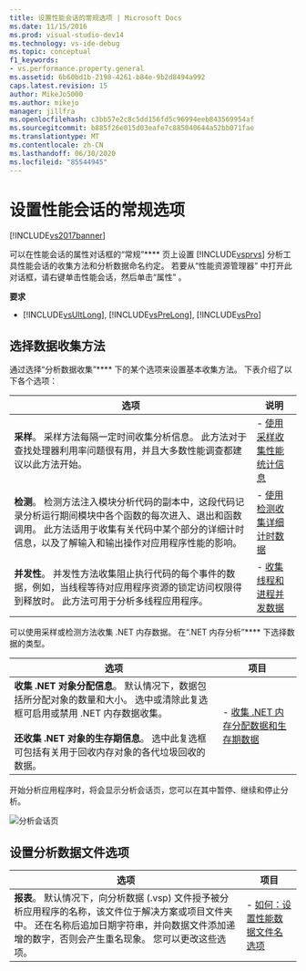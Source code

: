 ```yaml
---
title: 设置性能会话的常规选项 | Microsoft Docs
ms.date: 11/15/2016
ms.prod: visual-studio-dev14
ms.technology: vs-ide-debug
ms.topic: conceptual
f1_keywords:
- vs.performance.property.general
ms.assetid: 6b60bd1b-2198-4261-b84e-9b2d8494a992
caps.latest.revision: 15
author: MikeJo5000
ms.author: mikejo
manager: jillfra
ms.openlocfilehash: c3bb57e2c8c5dd156fd5c96994eeb843569954af
ms.sourcegitcommit: b885f26e015d03eafe7c885040644a52bb071fae
ms.translationtype: MT
ms.contentlocale: zh-CN
ms.lasthandoff: 06/30/2020
ms.locfileid: "85544945"
---
```

# <a name="setting-general-performance-session-options"></a>设置性能会话的常规选项
[!INCLUDE[vs2017banner](../includes/vs2017banner.md)]

可以在性能会话的属性对话框的“常规”**** 页上设置 [!INCLUDE[vsprvs](../includes/vsprvs-md.md)] 分析工具性能会话的收集方法和分析数据命名约定。 若要从“性能资源管理器”  中打开此对话框，请右键单击性能会话，然后单击“属性”  。  
  
 **要求**  
  
- [!INCLUDE[vsUltLong](../includes/vsultlong-md.md)], [!INCLUDE[vsPreLong](../includes/vsprelong-md.md)], [!INCLUDE[vsPro](../includes/vspro-md.md)]  
  
## <a name="choosing-data-collection-methods"></a>选择数据收集方法  
 通过选择“分析数据收集”**** 下的某个选项来设置基本收集方法。 下表介绍了以下各个选项：  
  
|选项|说明|  
|-|-|  
|**采样**。 采样方法每隔一定时间收集分析信息。 此方法对于查找处理器利用率问题很有用，并且大多数性能调查都建议以此方法开始。|-   [使用采样收集性能统计信息](../profiling/collecting-performance-statistics-by-using-sampling.md)|  
|**检测**。 检测方法注入模块分析代码的副本中，这段代码记录分析运行期间模块中各个函数的每次进入、退出和函数调用。 此方法适用于收集有关代码中某个部分的详细计时信息，以及了解输入和输出操作对应用程序性能的影响。|-   [使用检测收集详细计时数据](../profiling/collecting-detailed-timing-data-by-using-instrumentation.md)|  
|**并发性**。 并发性方法收集阻止执行代码的每个事件的数据，例如，当线程等待对应用程序资源的锁定访问权限得到释放时。 此方法可用于分析多线程应用程序。|-   [收集线程和进程并发数据](../profiling/collecting-thread-and-process-concurrency-data.md)|  
  
 可以使用采样或检测方法收集 .NET 内存数据。 在“.NET 内存分析”**** 下选择数据的类型。  
  
|选项|项目|  
|-|-|  
|**收集 .NET 对象分配信息**。 默认情况下，数据包括所分配对象的数量和大小。 选中或清除此复选框可启用或禁用 .NET 内存数据收集。<br /><br /> **还收集 .NET 对象的生存期信息**。 选中此复选框可包括有关用于回收内存对象的各代垃圾回收的数据。|-   [收集 .NET 内存分配数据和生存期数据](../profiling/collecting-dotnet-memory-allocation-and-lifetime-data.md)|  
  
 开始分析应用程序时，将会显示分析会话页，您可以在其中暂停、继续和停止分析。  
  
 ![分析会话页](../profiling/media/prof-profilingsessionpage.png "PROF_ProfilingSessionPage")  
  
## <a name="setting-profiling-data-file-options"></a>设置分析数据文件选项  
  
|选项|项目|  
|-|-|  
|**报表**。 默认情况下，向分析数据 (.vsp) 文件授予被分析应用程序的名称，该文件位于解决方案或项目文件夹中。 还在名称后追加日期字符串，并向数据文件添加递增的数字，否则会产生重名现象。 您可以更改这些选项。|-   [如何：设置性能数据文件名选项](../profiling/how-to-set-performance-data-file-name-options.md)|
